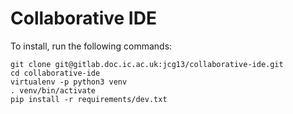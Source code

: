 Collaborative IDE
=================

To install, run the following commands:

    git clone git@gitlab.doc.ic.ac.uk:jcg13/collaborative-ide.git
    cd collaborative-ide
    virtualenv -p python3 venv
    . venv/bin/activate
    pip install -r requirements/dev.txt
